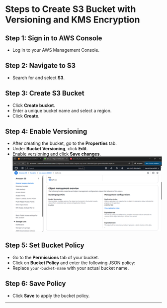 # Steps to Create S3 Bucket with Versioning and KMS Encryption

## Step 1: Sign in to AWS Console
- Log in to your AWS Management Console.

## Step 2: Navigate to S3
- Search for and select **S3**.

## Step 3: Create S3 Bucket
- Click **Create bucket**.
- Enter a unique bucket name and select a region.
- Click **Create**.

## Step 4: Enable Versioning
- After creating the bucket, go to the **Properties** tab.
- Under **Bucket Versioning**, click **Edit**.
- Enable versioning and click **Save changes**.
![day 4.1](img.devops/Day-4.1.png)

## Step 5: Set Bucket Policy
- Go to the **Permissions** tab of your bucket.
- Click on **Bucket Policy** and enter the following JSON policy:
- Replace `your-bucket-name` with your actual bucket name.

## Step 6: Save Policy
- Click **Save** to apply the bucket policy.

---
